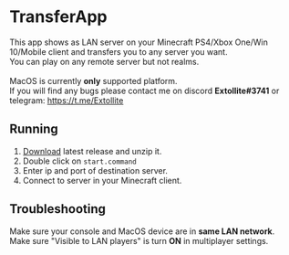 # TransferApp
This app shows as LAN server on your Minecraft PS4/Xbox One/Win 10/Mobile client and transfers you to any server you want.<br>
You can play on any remote server but not realms.<br><br>
MacOS is currently __only__ supported platform.<br>
If you will find any bugs please contact me on discord __Extollite#3741__ or telegram: https://t.me/Extollite

## Running
1. [Download](https://github.com/Extollite/TransferApp/releases) latest release and unzip it.
2. Double click on `start.command`
3. Enter ip and port of destination server.
4. Connect to server in your Minecraft client.

## Troubleshooting
Make sure your console and MacOS device are in __same LAN network__.<br>
Make sure "Visible to LAN players" is turn __ON__ in multiplayer settings.
